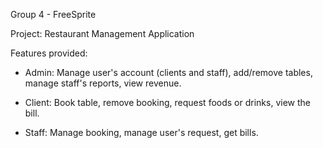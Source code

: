 Group 4 - FreeSprite

Project: Restaurant Management Application

Features provided:

- Admin: Manage user's account (clients and staff), add/remove tables, manage staff's reports, view revenue.

- Client: Book table, remove booking, request foods or drinks, view the bill.

- Staff: Manage booking, manage user's request, get bills.
